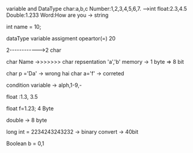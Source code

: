 variable and DataType
char:a,b,c
Number:1,2,3,4,5,6,7. -->int 
float:2.3,4.5
Double:1.233
Word:How are you -> string



<!-- ----------------------------------------------------------------------------- -->


int  name = 10;

dataType variable assigment opeartor(=) 20

2------------>2 char

char Name ->>>>>>> char repsentation 'a','b'
memory -> 1 byte => 8 bit

char p ='Da' -> wrong hai
char a='f' -> correted


condition
variable -> alph,1-9,-



<!-- ==========================================================  float-->
float :1.3, 3.5

float f=1.23;
4 Byte



double -> 8 byte
<!-- +++++++++++++++++++++++++++++++++++++++++++++++==  -->
 long int = 2234243243232 -> binary convert -> 40bit


 <!-- ==============================================================> bool-->
 Boolean b = 0,1